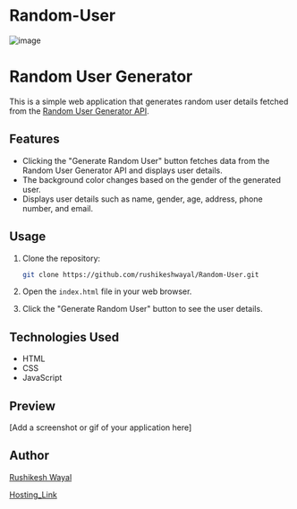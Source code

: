 # Random-User

![image](https://github.com/rushikeshwayal/Random-User/assets/129503159/4236d29c-5fa8-4e89-9af0-3ff9d5632027)

# Random User Generator

This is a simple web application that generates random user details fetched from the [Random User Generator API](https://randomuser.me/).

## Features

- Clicking the "Generate Random User" button fetches data from the Random User Generator API and displays user details.
- The background color changes based on the gender of the generated user.
- Displays user details such as name, gender, age, address, phone number, and email.

## Usage

1. Clone the repository:

    ```bash
    git clone https://github.com/rushikeshwayal/Random-User.git
    ```

2. Open the `index.html` file in your web browser.

3. Click the "Generate Random User" button to see the user details.

## Technologies Used

- HTML
- CSS
- JavaScript

## Preview

[Add a screenshot or gif of your application here]

## Author

[Rushikesh Wayal](https://github.com/rushikeshwayal)

[Hosting_Link](https://661077c9a1c26a5baba23370--randomusergenerator-rushikeshwayal.netlify.app/)
